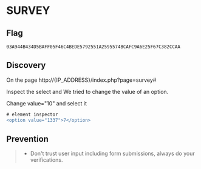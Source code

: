 # SURVEY

## Flag
```
03A944B434D5BAFF05F46C4BEDE5792551A2595574BCAFC9A6E25F67C382CCAA
```

## Discovery
On the page  http://{IP_ADDRESS}/index.php?page=survey#

Inspect the select and We tried to change the value of an option.

Change value="10" and select it

```diff
# element inspector
<option value="1337">7</option>
```
## Prevention
> - Don't trust user input including form submissions, always do your verifications.